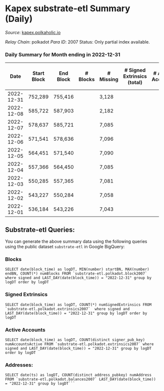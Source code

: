 # Kapex substrate-etl Summary (Daily)

_Source_: [kapex.polkaholic.io](https://kapex.polkaholic.io)

*Relay Chain*: polkadot
*Para ID*: 2007
Status: Only partial index available.


### Daily Summary for Month ending in 2022-12-31


| Date | Start Block | End Block | # Blocks | # Missing | # Signed Extrinsics (total) | # Active Accounts | # Addresses with Balances | # Events | # Transfers | # XCM Transfers In | # XCM Transfers Out |
| ---- | ----------- | --------- | -------- | --------- | --------------------------- | ----------------- | ------------------------- | -------- | ----------- | ------------------ | ------------------- |
| 2022-12-31 | 752,289 | 755,416 |  | 3,128 |  |  |  | 6,258 |   |   |   |
| 2022-12-08 | 585,722 | 587,903 |  | 2,182 |  |  |  | 4,365 |   |   |   |
| 2022-12-07 | 578,637 | 585,721 |  | 7,085 |  |  |  | 14,174 |   |   |   |
| 2022-12-06 | 571,541 | 578,636 |  | 7,096 |  |  |  | 14,196 |   |   |   |
| 2022-12-05 | 564,451 | 571,540 |  | 7,090 |  |  |  | 14,184 |   |   |   |
| 2022-12-04 | 557,366 | 564,450 |  | 7,085 |  |  | 3 | 14,178 |   |   |   |
| 2022-12-03 | 550,285 | 557,365 |  | 7,081 |  |  |  | 14,166 |   |   |   |
| 2022-12-02 | 543,227 | 550,284 |  | 7,058 |  |  |  | 14,118 |   |   |   |
| 2022-12-01 | 536,184 | 543,226 |  | 7,043 |  |  |  | 14,090 |   |   |   |

## Substrate-etl Queries:
You can generate the above summary data using the following queries using the public dataset `substrate-etl` in Google BigQuery:


### Blocks
```
SELECT date(block_time) as logDT, MIN(number) startBN, MAX(number) endBN, COUNT(*) numBlocks FROM `substrate-etl.polkadot.block2007`  where signed and LAST_DAY(date(block_time)) = "2022-12-31" group by logDT order by logDT
```


### Signed Extrinsics
```
SELECT date(block_time) as logDT, COUNT(*) numSignedExtrinsics FROM `substrate-etl.polkadot.extrinsics2007`  where signed and LAST_DAY(date(block_time)) = "2022-12-31" group by logDT order by logDT
```


### Active Accounts
```
SELECT date(block_time) as logDT, COUNT(distinct signer_pub_key) numAccountsActive FROM `substrate-etl.polkadot.extrinsics2007` where signed and LAST_DAY(date(block_time)) = "2022-12-31" group by logDT order by logDT
```


### Addresses:
```
SELECT date(ts) as logDT, COUNT(distinct address_pubkey) numAddress FROM `substrate-etl.polkadot.balances2007` LAST_DAY(date(block_time)) = "2022-12-31" group by logDT```

